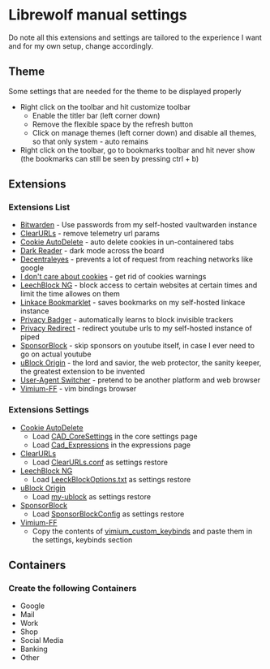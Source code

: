 # Librewolf manual settings

Do note all this extensions and settings are tailored to the experience I want and for my own setup, change accordingly.

## Theme
Some settings that are needed for the theme to be displayed properly

- Right click on the toolbar and hit customize toolbar
    - Enable the titler bar (left corner down)
    - Remove the flexible space by the refresh button
    - Click on manage themes (left corner down) and disable all themes, so that only system - auto remains
- Right click on the toolbar, go to bookmarks toolbar and hit never show (the bookmarks can still be seen by pressing ctrl + b)

## Extensions

### Extensions List
- [Bitwarden](https://addons.mozilla.org/en-US/firefox/addon/bitwarden-password-manager/) - Use passwords from my self-hosted vaultwarden instance
- [ClearURLs](https://addons.mozilla.org/en-US/firefox/addon/clearurls/) - remove telemetry url params
- [Cookie AutoDelete](https://addons.mozilla.org/en-US/firefox/addon/cookie-autodelete/) - auto delete cookies in un-containered tabs
- [Dark Reader](https://addons.mozilla.org/en-US/firefox/addon/darkreader/) - dark mode across the board
- [Decentraleyes](https://addons.mozilla.org/en-US/firefox/addon/decentraleyes/) - prevents a lot of request from reaching networks like google
- [I don't care about cookies](https://addons.mozilla.org/en-US/firefox/addon/i-dont-care-about-cookies/) - get rid of cookies warnings
- [LeechBlock NG](https://addons.mozilla.org/en-US/firefox/addon/leechblock-ng/) - block access to certain websites at certain times and limit the time allowes on them
- [Linkace Bookmarklet](https://addons.mozilla.org/en-US/firefox/addon/linkace-bookmarklet/) - saves bookmarks on my self-hosted linkace instance
- [Privacy Badger](https://addons.mozilla.org/en-US/firefox/addon/privacy-badger17/) - automatically learns to block invisible trackers
- [Privacy Redirect](https://addons.mozilla.org/en-US/firefox/addon/privacy-redirect/) - redirect youtube urls to my self-hosted instance of piped
- [SponsorBlock](https://addons.mozilla.org/en-US/firefox/addon/sponsorblock/) - skip sponsors on youtube itself, in case I ever need to go on actual youtube
- [uBlock Origin](https://addons.mozilla.org/en-US/firefox/addon/ublock-origin/) - the lord and savior, the web protector, the sanity keeper, the greatest extension to be invented
- [User-Agent Switcher](https://addons.mozilla.org/en-US/firefox/addon/uaswitcher/) - pretend to be another platform and web browser
- [Vimium-FF](https://addons.mozilla.org/en-US/firefox/addon/vimium-ff/) - vim bindings browser

### Extensions Settings

- [Cookie AutoDelete](https://addons.mozilla.org/en-US/firefox/addon/cookie-autodelete/)
    - Load [CAD_CoreSettings](./CAD_CoreSettings_2023-09-23_14.07.23.json) in the core settings page
    - Load [Cad_Expressions](CAD_Expressions_2023-09-23_14.07.28.json) in the expressions page
- [ClearURLs](https://addons.mozilla.org/en-US/firefox/addon/clearurls/)
    - Load [ClearURLs.conf](./ClearURLs.conf) as settings restore
- [LeechBlock NG](https://addons.mozilla.org/en-US/firefox/addon/leechblock-ng/)
    - Load [LeeckBlockOptions.txt](./LeechBlockOptions.txt) as settings restore
- [uBlock Origin](https://addons.mozilla.org/en-US/firefox/addon/ublock-origin/)
    - Load [my-ublock](./my-ublock-backup_2023-09-23_14.06.31.txt) as settings restore
- [SponsorBlock](https://addons.mozilla.org/en-US/firefox/addon/sponsorblock/)
    - Load [SponsorBlockConfig](SponsorBlockConfig_2023-09-23_11.20.07.json) as settings restore
- [Vimium-FF](https://addons.mozilla.org/en-US/firefox/addon/vimium-ff/)
    - Copy the contents of [vimium_custom_keybinds](vimium_custom_keybinds.txt) and paste them in the settings, keybinds section

## Containers

### Create the following Containers

- Google
- Mail
- Work
- Shop
- Social Media
- Banking
- Other
